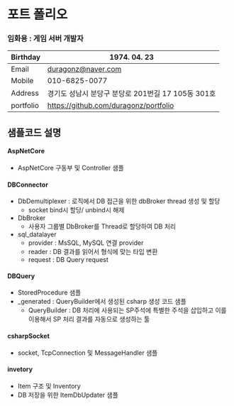 # 포트 폴리오



### 임화용 : 게임 서버 개발자

| Birthday  | 1974. 04. 23                                       |
| --------- | -------------------------------------------------- |
| Email     | [duragonz@naver.com](mailto:duragonz@naver.com)    |
| Mobile    | 010-6825-0077                                      |
| Address   | 경기도 성남시 분당구 분당로 201번길 17 105동 301호 |
| portfolio | https://github.com/duragonz/portfolio              |



## 샘플코드 설명

#### AspNetCore

* AspNetCore 구동부 및 Controller  샘플

#### DBConnector

* DbDemultiplexer : 로직에서 DB 접근을 위한 dbBroker thread 생성 및 할당
  * socket bind시 할당/ unbind시 해제
* DbBroker
  * 사용자 그룹별 DbBroker를 Thread로 할당하여 DB 처리
* sql_datalayer
  * provider : MsSQL, MySQL 연결 provider
  * reader : DB 결과를 읽어서 형식에 맞는 타입 변환
  * request : DB Query request

#### DBQuery

* StoredProcedure 샘플 
* _generated : QueryBuilder에서 생성된 csharp 생성 코드 샘플
  * QueryBuilder : DB 처리에 사용되는 SP주석에 특별한 주석을 삽입하고 이를 이용해서 SP 처리 결과를 자동으로 생성하는 툴

#### csharpSocket

* socket, TcpConnection 및 MessageHandler 샘플

#### invetory

* Item 구조 및 Inventory
* DB 저장을 위한 ItemDbUpdater 샘플
